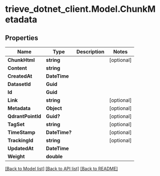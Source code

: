 # trieve_dotnet_client.Model.ChunkMetadata

## Properties

Name | Type | Description | Notes
------------ | ------------- | ------------- | -------------
**ChunkHtml** | **string** |  | [optional] 
**Content** | **string** |  | 
**CreatedAt** | **DateTime** |  | 
**DatasetId** | **Guid** |  | 
**Id** | **Guid** |  | 
**Link** | **string** |  | [optional] 
**Metadata** | **Object** |  | [optional] 
**QdrantPointId** | **Guid?** |  | [optional] 
**TagSet** | **string** |  | [optional] 
**TimeStamp** | **DateTime?** |  | [optional] 
**TrackingId** | **string** |  | [optional] 
**UpdatedAt** | **DateTime** |  | 
**Weight** | **double** |  | 

[[Back to Model list]](../README.md#documentation-for-models) [[Back to API list]](../README.md#documentation-for-api-endpoints) [[Back to README]](../README.md)

